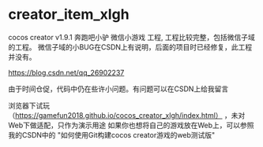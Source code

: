 # creator_item_xlgh
cocos creator v1.9.1 奔跑吧小驴 微信小游戏 工程, 工程比较完整，包括微信子域的工程。
微信子域的小BUG在CSDN上有说明，后面的项目时已经修复，此工程并没有。

https://blog.csdn.net/qq_26902237

由于时间仓促，代码中仍在些许小问题。有问题可以在CSDN上给我留言

浏览器下试玩（https://gamefun2018.github.io/cocos_creator_xlgh/index.html） ，未对Web下做适配，只作为演示用途
如果你也想将自己的游戏放在Web上，可以参照我的CSDN中的 "如何使用Git构建cocos creator游戏的web测试版"
